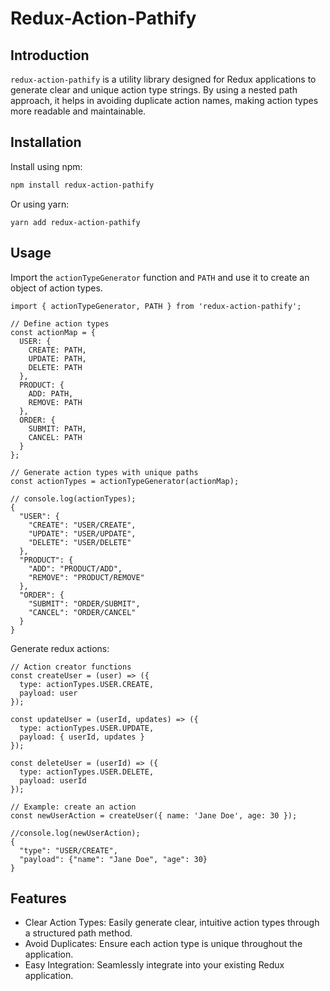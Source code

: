 # Redux-Action-Pathify

## Introduction

`redux-action-pathify` is a utility library designed for Redux applications to generate clear and unique action type strings. By using a nested path approach, it helps in avoiding duplicate action names, making action types more readable and maintainable.

## Installation

Install using npm:

```bash
npm install redux-action-pathify
```

Or using yarn:

```
yarn add redux-action-pathify
```

## Usage

Import the `actionTypeGenerator` function and `PATH` and use it to create an object of action types.

```
import { actionTypeGenerator, PATH } from 'redux-action-pathify';

// Define action types
const actionMap = {
  USER: {
    CREATE: PATH,
    UPDATE: PATH,
    DELETE: PATH
  },
  PRODUCT: {
    ADD: PATH,
    REMOVE: PATH
  },
  ORDER: {
    SUBMIT: PATH,
    CANCEL: PATH
  }
};

// Generate action types with unique paths
const actionTypes = actionTypeGenerator(actionMap);
```

```
// console.log(actionTypes);
{
  "USER": {
    "CREATE": "USER/CREATE",
    "UPDATE": "USER/UPDATE",
    "DELETE": "USER/DELETE"
  },
  "PRODUCT": {
    "ADD": "PRODUCT/ADD",
    "REMOVE": "PRODUCT/REMOVE"
  },
  "ORDER": {
    "SUBMIT": "ORDER/SUBMIT",
    "CANCEL": "ORDER/CANCEL"
  }
}
```

Generate redux actions:

```
// Action creator functions
const createUser = (user) => ({
  type: actionTypes.USER.CREATE,
  payload: user
});

const updateUser = (userId, updates) => ({
  type: actionTypes.USER.UPDATE,
  payload: { userId, updates }
});

const deleteUser = (userId) => ({
  type: actionTypes.USER.DELETE,
  payload: userId
});

// Example: create an action
const newUserAction = createUser({ name: 'Jane Doe', age: 30 });
```

```
//console.log(newUserAction);
{
  "type": "USER/CREATE",
  "payload": {"name": "Jane Doe", "age": 30}
}
```

## Features

- Clear Action Types: Easily generate clear, intuitive action types through a structured path method.
- Avoid Duplicates: Ensure each action type is unique throughout the application.
- Easy Integration: Seamlessly integrate into your existing Redux application.
